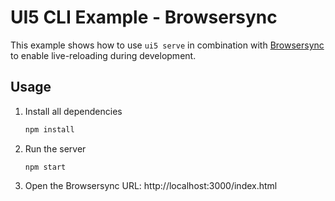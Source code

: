 # UI5 CLI Example - Browsersync

This example shows how to use `ui5 serve` in combination with [Browsersync](https://www.browsersync.io/) to enable live-reloading during development.

## Usage

1. Install all dependencies
   ```sh
   npm install
   ````
2. Run the server
   ```
   npm start
   ```
3. Open the Browsersync URL:
   http://localhost:3000/index.html
